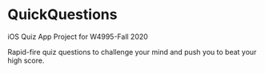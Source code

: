 # QuickQuestions
iOS Quiz App Project for W4995-Fall 2020

Rapid-fire quiz questions to challenge your mind and push you to beat your high score. 
